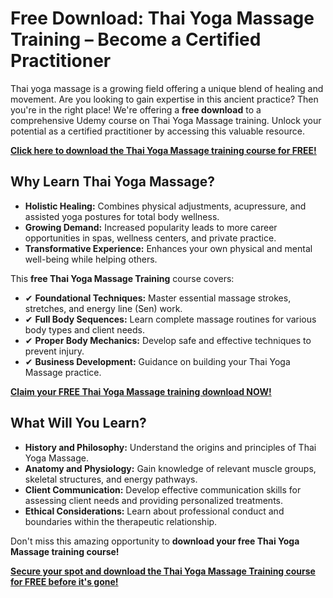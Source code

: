 # Free Download: Thai Yoga Massage Training – Become a Certified Practitioner

Thai yoga massage is a growing field offering a unique blend of healing and movement. Are you looking to gain expertise in this ancient practice? Then you're in the right place! We're offering a **free download** to a comprehensive Udemy course on Thai Yoga Massage training. Unlock your potential as a certified practitioner by accessing this valuable resource.

[**Click here to download the Thai Yoga Massage training course for FREE!**](https://udemywork.com/thai-yoga-massage-training)

## Why Learn Thai Yoga Massage?

*   **Holistic Healing:** Combines physical adjustments, acupressure, and assisted yoga postures for total body wellness.
*   **Growing Demand:** Increased popularity leads to more career opportunities in spas, wellness centers, and private practice.
*   **Transformative Experience:** Enhances your own physical and mental well-being while helping others.

This **free Thai Yoga Massage Training** course covers:

*   ✔ **Foundational Techniques:** Master essential massage strokes, stretches, and energy line (Sen) work.
*   ✔ **Full Body Sequences:** Learn complete massage routines for various body types and client needs.
*   ✔ **Proper Body Mechanics:** Develop safe and effective techniques to prevent injury.
*   ✔ **Business Development:** Guidance on building your Thai Yoga Massage practice.

[**Claim your FREE Thai Yoga Massage training download NOW!**](https://udemywork.com/thai-yoga-massage-training)

## What Will You Learn?

*   **History and Philosophy:** Understand the origins and principles of Thai Yoga Massage.
*   **Anatomy and Physiology:** Gain knowledge of relevant muscle groups, skeletal structures, and energy pathways.
*   **Client Communication:** Develop effective communication skills for assessing client needs and providing personalized treatments.
*   **Ethical Considerations:** Learn about professional conduct and boundaries within the therapeutic relationship.

Don't miss this amazing opportunity to **download your free Thai Yoga Massage training course!**

[**Secure your spot and download the Thai Yoga Massage Training course for FREE before it's gone!**](https://udemywork.com/thai-yoga-massage-training)
